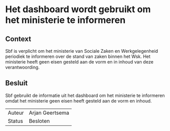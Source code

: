 # Het dashboard wordt gebruikt om het ministerie te informeren

## Context

Sbf is verplicht om het ministerie van Sociale Zaken en Werkgelegenheid periodiek te informeren over de stand van zaken binnen het Wsk. Het ministerie heeft geen eisen gesteld aan de vorm en in inhoud van deze verantwoording.

## Besluit

Sbf gebruikt de informatie uit het dashboard om het ministerie te informeren omdat het ministerie geen eisen heeft gesteld aan de vorm en inhoud.

|   |   |
| - | - |
| Auteur | Arjan Geertsema |
| Status | Besloten |